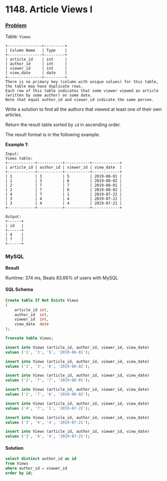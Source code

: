 # 1148. Article Views I

### [Problem](https://leetcode.com/problems/article-views-i/description/)

Table: `Views`

```
+---------------+---------+
| Column Name   | Type    |
+---------------+---------+
| article_id    | int     |
| author_id     | int     |
| viewer_id     | int     |
| view_date     | date    |
+---------------+---------+
There is no primary key (column with unique values) for this table, the table may have duplicate rows.
Each row of this table indicates that some viewer viewed an article (written by some author) on some date.
Note that equal author_id and viewer_id indicate the same person.
```

Write a solution to find all the authors that viewed at least one of their own articles.

Return the result table sorted by `id` in ascending order.

The result format is in the following example.

**Example 1:**

```
Input:
Views table:
+------------+-----------+-----------+------------+
| article_id | author_id | viewer_id | view_date  |
+------------+-----------+-----------+------------+
| 1          | 3         | 5         | 2019-08-01 |
| 1          | 3         | 6         | 2019-08-02 |
| 2          | 7         | 7         | 2019-08-01 |
| 2          | 7         | 6         | 2019-08-02 |
| 4          | 7         | 1         | 2019-07-22 |
| 3          | 4         | 4         | 2019-07-21 |
| 3          | 4         | 4         | 2019-07-21 |
+------------+-----------+-----------+------------+

Output:
+------+
| id   |
+------+
| 4    |
| 7    |
+------+
```

### MySQL

**Result**

Runtime: 374 ms, Beats 83.66% of users with MySQL

#### SQL Schema

```sql
Create table If Not Exists Views
(
    article_id int,
    author_id  int,
    viewer_id  int,
    view_date  date
);

Truncate table Views;

insert into Views (article_id, author_id, viewer_id, view_date)
values ('1', '3', '5', '2019-08-01');

insert into Views (article_id, author_id, viewer_id, view_date)
values ('1', '3', '6', '2019-08-02');

insert into Views (article_id, author_id, viewer_id, view_date)
values ('2', '7', '7', '2019-08-01');

insert into Views (article_id, author_id, viewer_id, view_date)
values ('2', '7', '6', '2019-08-02');

insert into Views (article_id, author_id, viewer_id, view_date)
values ('4', '7', '1', '2019-07-22');

insert into Views (article_id, author_id, viewer_id, view_date)
values ('3', '4', '4', '2019-07-21');

insert into Views (article_id, author_id, viewer_id, view_date)
values ('3', '4', '4', '2019-07-21');
```

#### Solution

```sql
select distinct author_id as id
from Views
where author_id = viewer_id
order by id;
```
